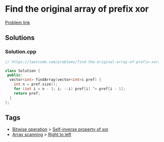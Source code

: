 # Find the original array of prefix xor

[Problem link](https://leetcode.com/problems/find-the-original-array-of-prefix-xor/)

## Solutions


### Solution.cpp
```cpp
// https://leetcode.com/problems/find-the-original-array-of-prefix-xor/

class Solution {
 public:
  vector<int> findArray(vector<int>& pref) {
    int n = pref.size();
    for (int i = n - 1; i; --i) pref[i] ^= pref[i - 1];
    return pref;
  }
};
```
## Tags

* [Bitwise operation](/README.md#Bitwise_operation) > [Self-inverse property of xor](/README.md#Bitwise_operation-Self_inverse_property_of_xor)
* [Array scanning](/README.md#Array_scanning) > [Right to left](/README.md#Array_scanning-Right_to_left)
